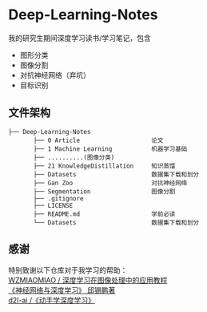 # Deep-Learning-Notes
我的研究生期间深度学习读书/学习笔记，包含
* 图形分类
* 图像分割
* 对抗神经网络（弃坑）
* 目标识别

## 文件架构
```
├── Deep-Learning-Notes
       ├── 0 Article                    论文
       ├── 1 Machine Learning           机器学习基础
       ├── ..........(图像分类)
       ├── 21 KnowledgeDistillation     知识蒸馏
       ├── Datasets                     数据集下载和划分
       ├── Gan Zoo                      对抗神经网络
       ├── Segmentation                 图像分割
       ├── .gitignore       
       ├── LICENSE      
       ├── README.md                    学前必读
       └── Datasets                     数据集下载和划分
```

## 感谢
特别致谢以下仓库对于我学习的帮助：  
[ WZMIAOMIAO /
深度学习在图像处理中的应用教程](https://github.com/WZMIAOMIAO/deep-learning-for-image-processing)  
[《神经网络与深度学习》 邱锡鹏著](https://github.com/nndl/nndl.github.io)  
[ d2l-ai /《动手学深度学习》](https://github.com/d2l-ai/d2l-zh)